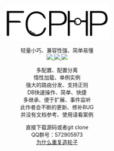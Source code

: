 <p align="center">
    <img src="logo.png" width="280" alt="FCPHP" align="center" />
</p>
<p align="center">
     轻量小巧、兼容性强、简单易懂<br />
	<a href="">
	    <img src="https://img.shields.io/badge/license-Apache-blue" />
	</a>
	<a href="">
	    <img src="https://img.shields.io/badge/fcphp-v6.0.0-red" />
	</a>
	<a href="">
	    <img src="https://img.shields.io/badge/php->%3D%207.0.0-brightgreen" />
	</a>
</p>
<p align="center">
多配置、配置分离<br />
惰性加载、单例实例<br />
强大的路由分发、支持正则<br />
DB快速操作、简单、快捷<br />
多继承、便于扩展、事件监听<br />
此作者会不断的更新、修补BUG<br />
并没有文档参考、使用请看案例<br />
</p>
<p align="center">
直接下载源码或者git clone
<br />QQ群号：572905973<br />
<a href="https://gitee.com/lovefc/fcphp6/wikis/为什么重复造轮子">为什么重复造轮子</a>
</p>





